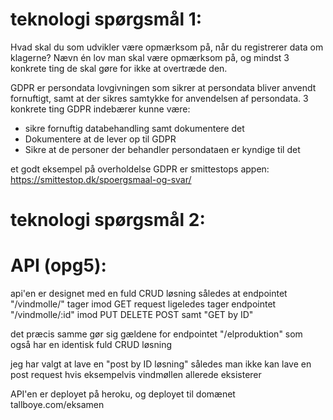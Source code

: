 # teknologi spørgsmål 1:
Hvad skal du som udvikler være opmærksom på, når du registrerer data om klagerne? Nævn én lov man skal være opmærksom på, og mindst 3 konkrete ting de skal gøre for ikke at overtræde den.

GDPR er persondata lovgivningen som sikrer at persondata bliver anvendt fornuftigt, samt at der sikres samtykke for anvendelsen af persondata.
3 konkrete ting GDPR indebærer kunne være:
- sikre fornuftig databehandling samt dokumentere det
- Dokumentere at de lever op til GDPR
- Sikre at de personer der behandler persondataen er kyndige til det

et godt eksempel på overholdelse GDPR er smittestops appen:  
https://smittestop.dk/spoergsmaal-og-svar/

# teknologi spørgsmål 2:

# API (opg5):
api'en er designet med en fuld CRUD løsning således at endpointet "/vindmolle/" tager imod GET request
ligeledes tager endpointet "/vindmolle/:id" imod PUT DELETE POST samt "GET by ID"

det præcis samme gør sig gældene for endpointet "/elproduktion" som også har en identisk fuld CRUD løsning

jeg har valgt at lave en "post by ID løsning" således man ikke kan lave en post request hvis eksempelvis vindmøllen allerede eksisterer

API'en er deployet på heroku, og deployet til domænet tallboye.com/eksamen
